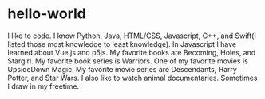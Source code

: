 # hello-world

I like to code. I know Python, Java, HTML/CSS, Javascript, C++, and Swift(I listed those most knowledge to least knowledge).
In Javascript I have learned about Vue.js and p5js.
My favorite books are Becoming, Holes, and Stargirl.
My favorite book series is Warriors.
One of my favorite movies is UpsideDown Magic.
My favorite movie series are Descendants, Harry Potter, and Star Wars.
I also like to watch animal documentaries.
Sometimes I draw in my freetime.
